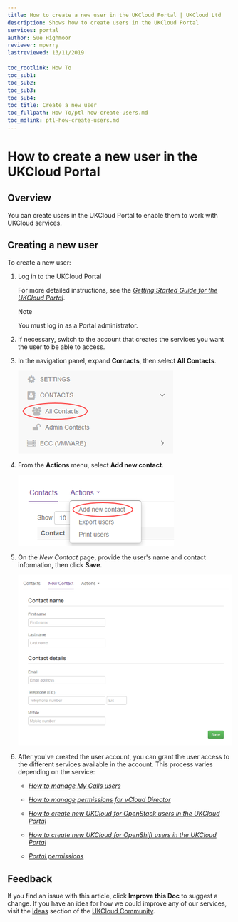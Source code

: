 ```yaml
---
title: How to create a new user in the UKCloud Portal | UKCloud Ltd
description: Shows how to create users in the UKCloud Portal
services: portal
author: Sue Highmoor
reviewer: mperry
lastreviewed: 13/11/2019

toc_rootlink: How To
toc_sub1: 
toc_sub2:
toc_sub3:
toc_sub4:
toc_title: Create a new user
toc_fullpath: How To/ptl-how-create-users.md
toc_mdlink: ptl-how-create-users.md
---
```


# How to create a new user in the UKCloud Portal

## Overview

You can create users in the UKCloud Portal to enable them to work with UKCloud services.

## Creating a new user

To create a new user:

1. Log in to the UKCloud Portal

    For more detailed instructions, see the [*Getting Started Guide for the UKCloud Portal*](ptl-gs.md).

    > [!NOTE]
    > You must log in as a Portal administrator.

2. If necessary, switch to the account that creates the services you want the user to be able to access.

3. In the navigation panel, expand **Contacts**, then select **All Contacts**.

    ![All contacts menu option in the UKCloud Portal](images/ptl-mnu-all-contacts.png)

4. From the **Actions** menu, select **Add new contact**.

    ![Add new contact menu option](images/ptl-mnu-add-new-contact.png)

5. On the *New Contact* page, provide the user's name and contact information, then click **Save**.

    ![New Contact page](images/ptl-new-contact.png)

6. After you've created the user account, you can grant the user access to the different services available in the account. This process varies depending on the service:

    - [*How to manage My Calls users*](ptl-how-manage-my-calls.md)

    - [*How to manage permissions for vCloud Director*](../vmware/vmw-how-manage-vcd-permissions.md)

    - [*How to create new UKCloud for OpenStack users in the UKCloud Portal*](../openstack/ostack-how-create-users.md)

    - [*How to create new UKCloud for OpenShift users in the UKCloud Portal*](../openshift/oshift-how-create-users.md)

    - [*Portal permissions*](ptl-ref-overview-permissions.md)

## Feedback

If you find an issue with this article, click **Improve this Doc** to suggest a change. If you have an idea for how we could improve any of our services, visit the [Ideas](https://community.ukcloud.com/ideas) section of the [UKCloud Community](https://community.ukcloud.com).
